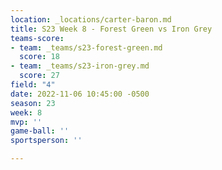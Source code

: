 ```yaml
---
location: _locations/carter-baron.md
title: S23 Week 8 - Forest Green vs Iron Grey
teams-score:
- team: _teams/s23-forest-green.md
  score: 18
- team: _teams/s23-iron-grey.md
  score: 27
field: "4"
date: 2022-11-06 10:45:00 -0500
season: 23
week: 8
mvp: ''
game-ball: ''
sportsperson: ''

---
```

